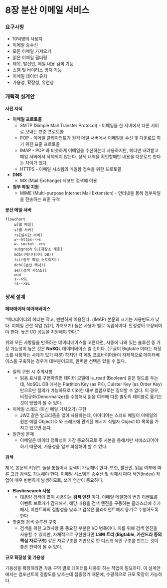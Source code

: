 # 8장 분산 이메일 서비스

### 요구사항

- 10억명의 사용자
- 이메일 송수신
- 모든 이메일 가져오기
- 읽은 이메일 필터링
- 제목, 발신인, 메일 내용 검색 기능
- 스팸 및 바이러스 방지 기능
- 이메일 데이터 유지
- 가용성, 확장성, 유연성

### 개략적 설계안

**사전 지식**

- **이메일 프로토콜**
    - SMTP (Simple Mail Transfer Protocol) - 이메일을 한 서버에서 다른 서버로 보내는 표준 프로토콜
    - POP - 이메일 클라이언트가 원격 메일 서버에서 이메일을 수신 및 다운로드 하기 위한 표준 프로토콜
    - IMAP - POP 과 비슷하게 이메일을 수신하는데 사용하지만, 헤더만 내려받고 메일 서버에서 삭제되지 않는다. 상세 내역을 확인할때만 내용을 다운로드 한다는 차이가 있다.
    - HTTPS - 이메일 시스템의 메일함 접속을 위한 프로토콜
- **DNS**
    - MX (Mail Exchange) 레코드 검색에 이용
- **첨부 파일 지원**
    - MIME (Multi-purpose Internet Mail Extension) - 인터넷을 통해 첨부파일을 전송하는 표준 규격

**분산 메일 서버**

```mermaid
flowchart
	w[웹 메일]
	s[웹 서버]
	rs[실시간 서버]
	w--https-->s
	w--socket-->rs
	subgraph SL[저장소 계층]
	mdb((메타데이터 DB))
	fs((첨부 파일 스토리지))
	dch((분산 캐시))
	se((검색 저장소))
	end
	s-->SL
	rs-->SL
```

### 상세 설계

**메타데이터 데이터베이스**

“메타데이터의 헤더는 작고, 빈번하게 이용된다. (IMAP) 본문의 크기는 사용빈도가 낮다. 이메일 관련 작업 (읽기, 가져오기) 들은 사용자 별로 독립적이다. 안정성이 보장되어야 한다. 높은 I/O 성능을 지원해야 한다.”

위의 모든 사항들을 만족하는 데이터베이스를 고른다면, 시중에 나와 있는 솔루션 중 가장 가능성이 높은 것은 **NoSQL** 데이터베이스 일 것이다. (구글이 Bigtable 이라는 저장소를 사용하는 사례가 있기 때문) 하지만 각 메일 프로바이더들이 자체적으로 데이터베이스를 구축하는 경우가 대부분이므로, 완벽한 선택은 있을 수 없다.

- 질의 구현 시 주의사항
    - 읽음 표시를 구현하려면 데이터 모델에 is_read (Boolean) 같은 필드를 두는데, NoSQL DB 에서는 Partition Key (as PK), Culster Key (as Order Key) 만으로만 질의가 가능하므로 이러한 내부 컬럼으로는 질의할 수 없다. 이 경우, 비정규화(Denormalize)를 수행해서 읽음 여부에 따른 별도의 테이블로 옮기는 것이 방법이 될 수 있다.
- 이메일 스레드 (회신 메일 가져오기) 구현
    - JWZ 같은 알고리즘을 많이 사용하는데, 아이디어는 스레드 메일이 이메일의 원본 메일 Object ID 와 스레드에 관계된 메시지 식별자 Object ID 목록을 가지고 있으면 된다.
- 일관성 문제
    - 이메일은 데이터 정확성이 가장 중요하므로 주 사본을 통해서만 서비스되어야 하기 때문에, 가용성을 일부 희생해야 할 수 있다.

**검색**

제목, 본문의 키워드 들을 통틀어서 검색이 가능해야 한다. 또한, 발신인, 읽음 여부에 따른 고급 검색도 가능해야 한다. 이메일 시스템은 송수신 및 삭제시 마다 색인(Index) 작업이 매우 빈번하게 발생하므로, 쓰기 연산이 중요하다.

- **Elasticsearch 사용**
    - 대용량 검색에 많이 사용되는 **검색 엔진** 이다. 이메일 메일함에 변경 이벤트를 이벤트 브로커가 감지해서, 해당 내용을 검색 엔진을 구동하는 클러스터에 추가해서, 이벤트와의 결합성을 낮추고 검색은 클라이언트에서 동기로 수행하도록 한다.
- 맞춤형 검색 솔루션 구축
    - 검색을 위한 고려사항 중 중요한 부분은 I/O 병목이다. 이를 위해 검색 엔진을 사용할 수 있지만, 자체적으로 구현한다면 **LSM 트리 (Bigtable, 카산드라 등의 핵심 자료구조)** 같은 자료구조를 기반으로 한 디스크 색인 구조를 만드는 것이 좋은 전략이 될 수 있다.

**규모 확장성 및 가용성**

가용성을 확장하려면 가용 구역 별로 데이터를 다중화 하는 작업이 필요하다. 이 설계안에서는 컴포넌트의 결합도를 낮추는데 집중했기 때문에, 수평적으로 규모 확장이 가능하다.
